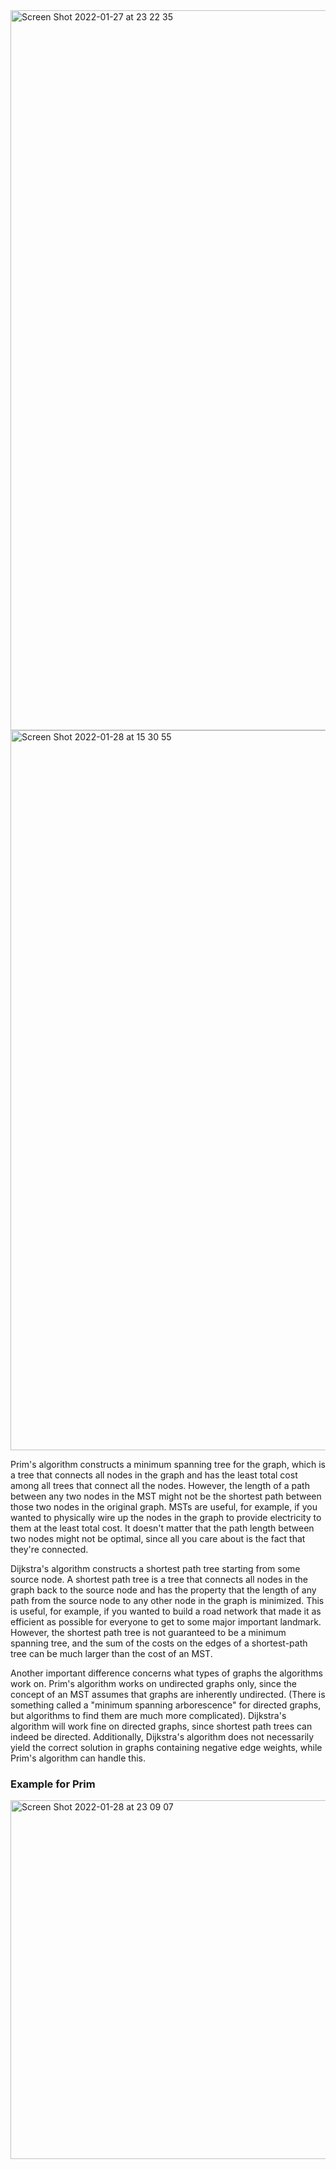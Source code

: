 <img width="1152" alt="Screen Shot 2022-01-27 at 23 22 35" src="https://user-images.githubusercontent.com/37787994/151497841-2a1f9372-43a0-46fa-a050-3826d2cee0cc.png">

<img width="1152" alt="Screen Shot 2022-01-28 at 15 30 55" src="https://user-images.githubusercontent.com/37787994/151630382-55d1f281-778b-46af-9e95-1aac12eefcd2.png">


Prim's algorithm constructs a minimum spanning tree for the graph, which is a tree that connects all nodes in the graph and has the least total cost among all trees that connect all the nodes. However, the length of a path between any two nodes in the MST might not be the shortest path between those two nodes in the original graph. MSTs are useful, for example, if you wanted to physically wire up the nodes in the graph to provide electricity to them at the least total cost. It doesn't matter that the path length between two nodes might not be optimal, since all you care about is the fact that they're connected.

Dijkstra's algorithm constructs a shortest path tree starting from some source node. A shortest path tree is a tree that connects all nodes in the graph back to the source node and has the property that the length of any path from the source node to any other node in the graph is minimized. This is useful, for example, if you wanted to build a road network that made it as efficient as possible for everyone to get to some major important landmark. However, the shortest path tree is not guaranteed to be a minimum spanning tree, and the sum of the costs on the edges of a shortest-path tree can be much larger than the cost of an MST.

Another important difference concerns what types of graphs the algorithms work on. Prim's algorithm works on undirected graphs only, since the concept of an MST assumes that graphs are inherently undirected. (There is something called a "minimum spanning arborescence" for directed graphs, but algorithms to find them are much more complicated). Dijkstra's algorithm will work fine on directed graphs, since shortest path trees can indeed be directed. Additionally, Dijkstra's algorithm does not necessarily yield the correct solution in graphs containing negative edge weights, while Prim's algorithm can handle this.

### Example for Prim
<img width="574" alt="Screen Shot 2022-01-28 at 23 09 07" src="https://user-images.githubusercontent.com/37787994/151649854-22a0654a-c1e8-4c30-9cc3-d4b6c60dc560.png">


